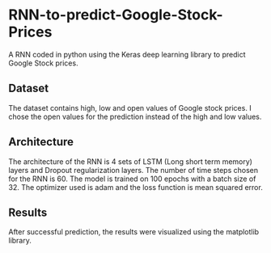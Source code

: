 # RNN-to-predict-Google-Stock-Prices
A RNN coded in python using the Keras deep learning library to predict Google Stock prices.
## Dataset
The dataset contains high, low and open values of Google stock prices.
I chose the open values for the prediction instead of the high and low values.
## Architecture
The architecture of the RNN is 4 sets of LSTM (Long short term memory) layers and Dropout regularization layers.
The number of time steps chosen for the RNN is 60.
The model is trained on 100 epochs with a batch size of 32. The optimizer used is adam and the loss function is mean squared error.
## Results
After successful prediction, the results were visualized using the matplotlib library.
